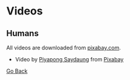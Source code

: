 # Videos

## Humans

All videos are downloaded from [pixabay.com](https://pixabay.com/).

- Video by <a href="https://pixabay.com/users/piyapong89-7158719/?utm_source=link-attribution&amp;utm_medium=referral&amp;utm_campaign=image&amp;utm_content=83863">Piyapong Saydaung</a> from <a href="https://pixabay.com/?utm_source=link-attribution&amp;utm_medium=referral&amp;utm_campaign=image&amp;utm_content=83863">Pixabay</a>

[Go Back](../../README.md)
